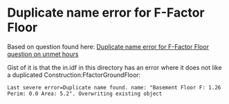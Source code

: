 # Duplicate name error for F-Factor Floor
Based on question found here:
[Duplicate name error for F-Factor Floor question on unmet hours]()

Gist of it is that the in.idf in this directory has an error where it does not like a duplicated Construction:FfactorGroundFloor:

`Last severe error=Duplicate name found. name: "Basement Floor F: 1.26 Perim: 0.0 Area: 5.2". Overwriting existing object`